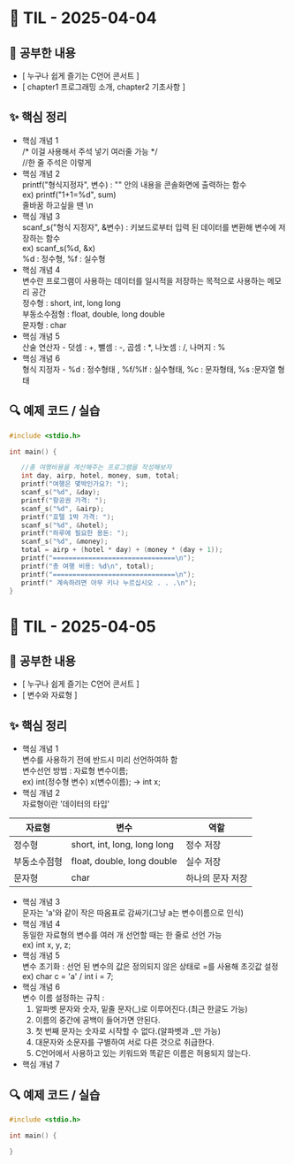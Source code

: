 # 📘 TIL - 2025-04-04

## 📍 공부한 내용
- [ 누구나 쉽게 즐기는 C언어 콘서트 ]
- [ chapter1 프로그래밍 소개, chapter2 기초사항 ]

## ✨ 핵심 정리
- 핵심 개념 1  
  /* 이걸 사용해서 주석 넣기 여러줄 가능 */  
  //한 줄 주석은 이렇게  
- 핵심 개념 2    
  printf("형식지정자", 변수)  : "" 안의 내용을 콘솔화면에 출력하는 함수  
  ex) printf("1+1=%d", sum)   
  줄바꿈 하고싶을 땐 \n  
- 핵심 개념 3  
  scanf_s("형식 지정자", &변수) : 키보드로부터 입력 된 데이터를 변환해 변수에 저장하는 함수  
  ex) scanf_s(%d, &x)  
%d : 정수형, %f : 실수형  
- 핵심 개념 4   
변수란 프로그램이 사용하는 데이터를 일시적을 저장하는 목적으로 사용하는 메모리 공간  
정수형 : short, int, long long  
부동소수점형 : float, double, long double  
문자형 : char  
- 핵심 개념 5   
산술 연산자 - 덧셈 : +, 뺄셈 : -, 곱셈 : *, 나눗셈 : /, 나머지 : %  
- 핵심 개념 6  
형식 지정자 - %d : 정수형태 , %f/%lf : 실수형태, %c : 문자형태, %s :문자열 형태  

## 🔍 예제 코드 / 실습
 
 ```c
 #include <stdio.h>
 
 int main() {
 
 	//총 여행비용을 계산해주는 프로그램을 작성해보자
 	int day, airp, hotel, money, sum, total;
 	printf("여행은 몇박인가요?: ");
 	scanf_s("%d", &day);
 	printf("항공권 가격: ");
 	scanf_s("%d", &airp);
 	printf("호텔 1박 가격: ");
 	scanf_s("%d", &hotel);
 	printf("하루에 필요한 용돈: ");
 	scanf_s("%d", &money);
 	total = airp + (hotel * day) + (money * (day + 1));
 	printf("===============================\n");
 	printf("총 여행 비용: %d\n", total);
 	printf("===============================\n");
 	printf(" 계속하려면 아무 키나 누르십시오 . . .\n");
 }
 ```
 
 
 # 📘 TIL - 2025-04-05   
 
 ## 📍 공부한 내용   
 - [ 누구나 쉽게 즐기는 C언어 콘서트 ]  
 - [ 변수와 자료형 ] 
 
 ## ✨ 핵심 정리  
 - 핵심 개념 1  
 변수를 사용하기 전에 반드시 미리 선언하여하 함  
 변수선언 방법 : 자료형 변수이름;  
 ex) int(정수형 변수) x(변수이름); -> int x;  
 - 핵심 개념 2  
자료형이란 '데이터의 타입'
 
| 자료형  | 변수 | 역할 |
|------------|--------|------|
| 정수형     | short, int, long, long long | 정수 저장 |
| 부동소수점형 | float, double, long double | 실수 저장 |
| 문자형     | char | 하나의 문자 저장 |
 - 핵심 개념 3  
 문자는 'a'와 같이 작은 따옴표로 감싸기(그냥 a는 변수이름으로 인식)  
 - 핵심 개념 4  
 동일한 자료형의 변수를 여러 개 선언할 때는 한 줄로 선언 가능  
 ex) int x, y, z;  
 - 핵심 개념 5  
 변수 초기화 : 선언 된 변수의 값은 정의되지 않은 상태로 =를 사용해 초깃값 설정  
 ex) char c = 'a' / int i = 7;  
 - 핵심 개념 6  
 변수 이름 설정하는 규칙 :  
   1. 알파벳 문자와 숫자, 밑줄 문자(_)로 이루어진다.(최근 한글도 가능)  
   2. 이름의 중간에 공백이 들어가면 안된다.  
   3. 첫 번째 문자는 숫자로 시작할 수 없다.(알파벳과 _만 가능)  
   4. 대문자와 소문자를 구별하여 서로 다른 것으로 취급한다.   
   5. C언어에서 사용하고 있는 키워드와 똑같은 이름은 허용되지 않는다.  
 - 핵심 개념 7


## 🔍 예제 코드 / 실습
 
 ```c
 #include <stdio.h>
 
 int main() {
 
 }
 ```
